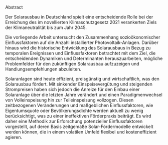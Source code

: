 Abstract

Der Solarausbau in Deutschland spielt eine entscheidende Rolle bei der Erreichung des im novellierten Klimaschutzgesetz 2021 verankerten Ziels der Klimaneutralität bis zum Jahr 2045.

Die vorliegende Arbeit untersucht den Zusammenhang sozioökonomischer Einflussfaktoren auf die Anzahl installierter Photovoltaik-Anlagen. Darüber hinaus wird die historische Entwicklung des Solarausbaus in Bezug zu temporalen Ereignissen und Einflussfaktoren betrachtet mit dem Ziel, die entscheidenden Dynamiken und Determinanten herauszuarbeiten, mögliche Problemfelder für den
zukünftigen Solarausbau aufzuzeigen und Handlungsempfehlungen abzuleiten.

Solaranlagen sind heute effizient, preisgünstig und wirtschaftlich, was den Solarausbau fördert. Mit sinkender Einspeisevergütung und steigenden Strompreisen haben sich jedoch die Anreize für den Einbau einer Solaranlage über die letzten Jahre verändert und einen Paradigmenwechsel von Volleinspeisung hin zur Teileinspeisung vollzogen. Diesen zeitbezogenen Veränderungen und maßgeblichen Einflussfaktoren, wie Eigentumsquote oder Bevölkerungsdichte werden aktuell zu wenig berücksichtigt, was zu einer ineffektiven Förderpraxis beiträgt. Es
wird daher eine Methodik zur Erforschung potenzieller Einflussfaktoren vorgestellt, auf deren Basis zeitgemäße Solar-Fördermodelle entwickelt werden können, die in einem volatilen Umfeld flexibel und kosteneffizient agieren.
